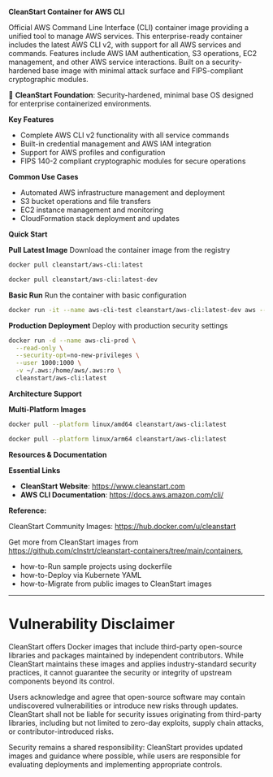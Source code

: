 **CleanStart Container for AWS CLI**

Official AWS Command Line Interface (CLI) container image providing a unified tool to manage AWS services. This enterprise-ready container includes the latest AWS CLI v2, with support for all AWS services and commands. Features include AWS IAM authentication, S3 operations, EC2 management, and other AWS service interactions. Built on a security-hardened base image with minimal attack surface and FIPS-compliant cryptographic modules.

📌 **CleanStart Foundation**: Security-hardened, minimal base OS designed for enterprise containerized environments.

**Key Features**
* Complete AWS CLI v2 functionality with all service commands
* Built-in credential management and AWS IAM integration
* Support for AWS profiles and configuration
* FIPS 140-2 compliant cryptographic modules for secure operations

**Common Use Cases**
* Automated AWS infrastructure management and deployment
* S3 bucket operations and file transfers
* EC2 instance management and monitoring
* CloudFormation stack deployment and updates

**Quick Start**

**Pull Latest Image**
Download the container image from the registry

```bash
docker pull cleanstart/aws-cli:latest
```
```bash
docker pull cleanstart/aws-cli:latest-dev
```

**Basic Run**
Run the container with basic configuration

```bash
docker run -it --name aws-cli-test cleanstart/aws-cli:latest-dev aws --version

```

**Production Deployment**
Deploy with production security settings

```bash
docker run -d --name aws-cli-prod \
  --read-only \
  --security-opt=no-new-privileges \
  --user 1000:1000 \
  -v ~/.aws:/home/aws/.aws:ro \
  cleanstart/aws-cli:latest
```


**Architecture Support**

**Multi-Platform Images**

```bash
docker pull --platform linux/amd64 cleanstart/aws-cli:latest
```
```bash
docker pull --platform linux/arm64 cleanstart/aws-cli:latest
```

**Resources & Documentation**

**Essential Links**
* **CleanStart Website**: https://www.cleanstart.com
* **AWS CLI Documentation**: https://docs.aws.amazon.com/cli/

**Reference:**

CleanStart Community Images: https://hub.docker.com/u/cleanstart 

Get more from CleanStart images from https://github.com/clnstrt/cleanstart-containers/tree/main/containers⁠, 

  -  how-to-Run sample projects using dockerfile 
  -  how-to-Deploy via Kubernete YAML 
  -  how-to-Migrate from public images to CleanStart images

---

# Vulnerability Disclaimer

CleanStart offers Docker images that include third-party open-source libraries and packages maintained by independent contributors. While CleanStart maintains these images and applies industry-standard security practices, it cannot guarantee the security or integrity of upstream components beyond its control.

Users acknowledge and agree that open-source software may contain undiscovered vulnerabilities or introduce new risks through updates. CleanStart shall not be liable for security issues originating from third-party libraries, including but not limited to zero-day exploits, supply chain attacks, or contributor-introduced risks.

Security remains a shared responsibility: CleanStart provides updated images and guidance where possible, while users are responsible for evaluating deployments and implementing appropriate controls.